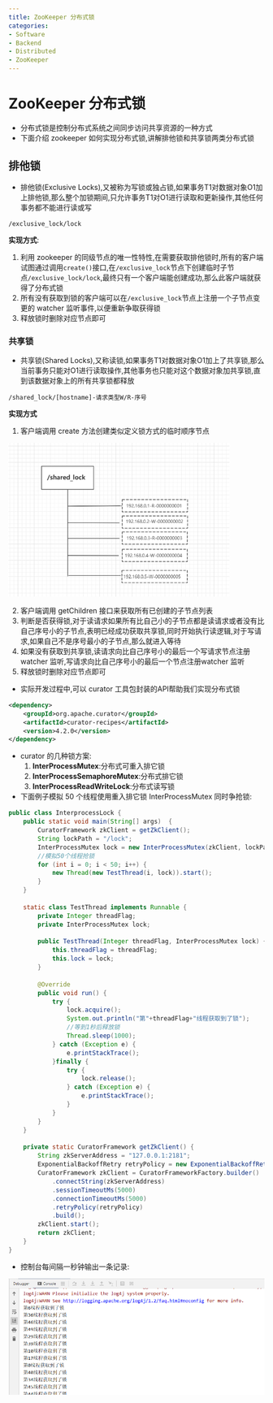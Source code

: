 ```yaml
---
title: ZooKeeper 分布式锁
categories:
- Software
- Backend
- Distributed
- ZooKeeper
---
```

# ZooKeeper 分布式锁

- 分布式锁是控制分布式系统之间同步访问共享资源的一种方式
- 下面介绍 zookeeper 如何实现分布式锁,讲解排他锁和共享锁两类分布式锁

## 排他锁

- 排他锁(Exclusive Locks),又被称为写锁或独占锁,如果事务T1对数据对象O1加上排他锁,那么整个加锁期间,只允许事务T1对O1进行读取和更新操作,其他任何事务都不能进行读或写

```
/exclusive_lock/lock
```

**实现方式**:

1. 利用 zookeeper 的同级节点的唯一性特性,在需要获取排他锁时,所有的客户端试图通过调用`create()`接口,在`/exclusive_lock`节点下创建临时子节点`/exclusive_lock/lock`,最终只有一个客户端能创建成功,那么此客户端就获得了分布式锁
2. 所有没有获取到锁的客户端可以在`/exclusive_lock`节点上注册一个子节点变更的 watcher 监听事件,以便重新争取获得锁
3. 释放锁时删除对应节点即可

### 共享锁

- 共享锁(Shared Locks),又称读锁,如果事务T1对数据对象O1加上了共享锁,那么当前事务只能对O1进行读取操作,其他事务也只能对这个数据对象加共享锁,直到该数据对象上的所有共享锁都释放

```
/shared_lock/[hostname]-请求类型W/R-序号
```

**实现方式**

1. 客户端调用 create 方法创建类似定义锁方式的临时顺序节点

<img src="https://raw.githubusercontent.com/LuShan123888/Files/main/Pictures/20210615112709.png" alt="img" style="zoom:67%;" />

2. 客户端调用 getChildren  接口来获取所有已创建的子节点列表
3. 判断是否获得锁,对于读请求如果所有比自己小的子节点都是读请求或者没有比自己序号小的子节点,表明已经成功获取共享锁,同时开始执行读逻辑,对于写请求,如果自己不是序号最小的子节点,那么就进入等待
4. 如果没有获取到共享锁,读请求向比自己序号小的最后一个写请求节点注册 watcher 监听,写请求向比自己序号小的最后一个节点注册watcher 监听
5. 释放锁时删除对应节点即可

- 实际开发过程中,可以 curator 工具包封装的API帮助我们实现分布式锁

```xml
<dependency>
    <groupId>org.apache.curator</groupId>
    <artifactId>curator-recipes</artifactId>
    <version>4.2.0</version>
</dependency>
```

- curator 的几种锁方案:
    1. **InterProcessMutex**:分布式可重入排它锁
    2. **InterProcessSemaphoreMutex**:分布式排它锁
    3. **InterProcessReadWriteLock**:分布式读写锁
- 下面例子模拟 50 个线程使用重入排它锁 InterProcessMutex 同时争抢锁:

```java
public class InterprocessLock {
    public static void main(String[] args)  {
        CuratorFramework zkClient = getZkClient();
        String lockPath = "/lock";
        InterProcessMutex lock = new InterProcessMutex(zkClient, lockPath);
        //模拟50个线程抢锁
        for (int i = 0; i < 50; i++) {
            new Thread(new TestThread(i, lock)).start();
        }
    }

    static class TestThread implements Runnable {
        private Integer threadFlag;
        private InterProcessMutex lock;

        public TestThread(Integer threadFlag, InterProcessMutex lock) {
            this.threadFlag = threadFlag;
            this.lock = lock;
        }

        @Override
        public void run() {
            try {
                lock.acquire();
                System.out.println("第"+threadFlag+"线程获取到了锁");
                //等到1秒后释放锁
                Thread.sleep(1000);
            } catch (Exception e) {
                e.printStackTrace();
            }finally {
                try {
                    lock.release();
                } catch (Exception e) {
                    e.printStackTrace();
                }
            }
        }
    }

    private static CuratorFramework getZkClient() {
        String zkServerAddress = "127.0.0.1:2181";
        ExponentialBackoffRetry retryPolicy = new ExponentialBackoffRetry(1000, 3, 5000);
        CuratorFramework zkClient = CuratorFrameworkFactory.builder()
            .connectString(zkServerAddress)
            .sessionTimeoutMs(5000)
            .connectionTimeoutMs(5000)
            .retryPolicy(retryPolicy)
            .build();
        zkClient.start();
        return zkClient;
    }
}
```

- 控制台每间隔一秒钟输出一条记录:

<img src="https://raw.githubusercontent.com/LuShan123888/Files/main/Pictures/20210615112942.png" alt="img" style="zoom: 67%;" />
